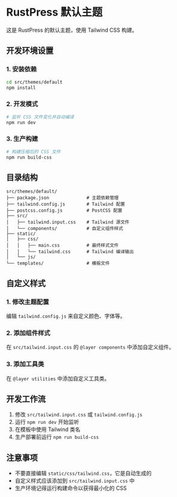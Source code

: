 # RustPress 默认主题

这是 RustPress 的默认主题，使用 Tailwind CSS 构建。

## 开发环境设置

### 1. 安装依赖

```bash
cd src/themes/default
npm install
```

### 2. 开发模式

```bash
# 监听 CSS 文件变化并自动编译
npm run dev
```

### 3. 生产构建

```bash
# 构建压缩后的 CSS 文件
npm run build-css
```

## 目录结构

```
src/themes/default/
├── package.json              # 主题依赖管理
├── tailwind.config.js        # Tailwind 配置
├── postcss.config.js         # PostCSS 配置
├── src/
│   ├── tailwind.input.css    # Tailwind 源文件
│   └── components/           # 自定义组件样式
├── static/
│   ├── css/
│   │   ├── main.css          # 最终样式文件
│   │   └── tailwind.css      # Tailwind 编译输出
│   └── js/
└── templates/                # 模板文件
```

## 自定义样式

### 1. 修改主题配置

编辑 `tailwind.config.js` 来自定义颜色、字体等。

### 2. 添加组件样式

在 `src/tailwind.input.css` 的 `@layer components` 中添加自定义组件。

### 3. 添加工具类

在 `@layer utilities` 中添加自定义工具类。

## 开发工作流

1. 修改 `src/tailwind.input.css` 或 `tailwind.config.js`
2. 运行 `npm run dev` 开始监听
3. 在模板中使用 Tailwind 类名
4. 生产部署前运行 `npm run build-css`

## 注意事项

- 不要直接编辑 `static/css/tailwind.css`，它是自动生成的
- 自定义样式应该添加到 `src/tailwind.input.css` 中
- 生产环境记得运行构建命令以获得最小化的 CSS